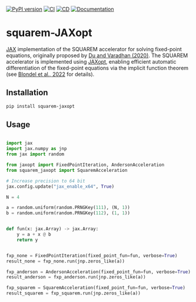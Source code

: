
[![PyPI version](https://img.shields.io/pypi/v/squarem-JAXopt.svg)](https://pypi.org/project/squarem-JAXopt/)
[![CI](https://github.com/esbenscriver/squarem-JAXopt/actions/workflows/ci.yml/badge.svg)](https://github.com/esbenscriver/squarem-JAXopt/actions/workflows/ci.yml)
[![CD](https://github.com/esbenscriver/squarem-JAXopt/actions/workflows/cd.yml/badge.svg)](https://github.com/esbenscriver/squarem-JAXopt/actions/workflows/cd.yml)
[![Documentation](https://img.shields.io/badge/docs-latest-blue.svg)](https://esbenscriver.github.io/squarem-jaxopt/)

# squarem-JAXopt
[JAX](https://github.com/jax-ml/jax) implementation of the SQUAREM accelerator for solving fixed-point equations, originally proposed by [Du and Varadhan (2020)](https://doi.org/10.18637/jss.v092.i07). The SQUAREM accelerator is implemented using [JAXopt](https://github.com/google/jaxopt), enabling efficient automatic differentiation of the fixed-point equations via the implicit function theorem (see [Blondel et al., 2022](https://arxiv.org/abs/2105.15183) for details).

## Installation

```bash
pip install squarem-jaxopt
```

## Usage

```python

import jax
import jax.numpy as jnp
from jax import random

from jaxopt import FixedPointIteration, AndersonAcceleration
from squarem_jaxopt import SquaremAcceleration

# Increase precision to 64 bit
jax.config.update("jax_enable_x64", True)

N = 4

a = random.uniform(random.PRNGKey(111), (N, 1))
b = random.uniform(random.PRNGKey(112), (1, 1))


def fun(x: jax.Array) -> jax.Array:
    y = a + x @ b
    return y


fxp_none = FixedPointIteration(fixed_point_fun=fun, verbose=True)
result_none = fxp_none.run(jnp.zeros_like(a))

fxp_anderson = AndersonAcceleration(fixed_point_fun=fun, verbose=True)
result_anderson = fxp_anderson.run(jnp.zeros_like(a))

fxp_squarem = SquaremAcceleration(fixed_point_fun=fun, verbose=True)
result_squarem = fxp_squarem.run(jnp.zeros_like(a))
```